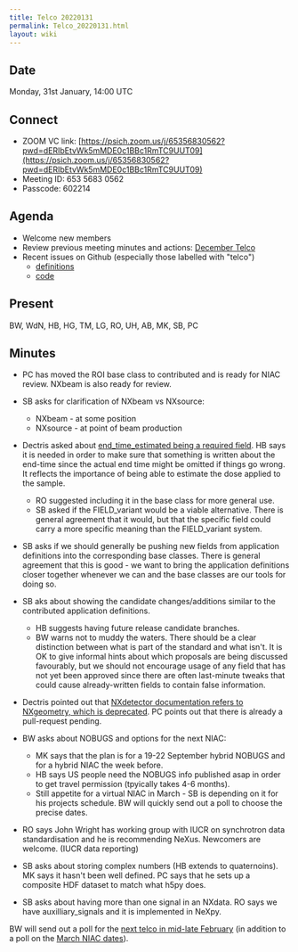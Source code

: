 ```yaml
---
title: Telco 20220131
permalink: Telco_20220131.html
layout: wiki
---
```


Date
----

Monday, 31st January, 14:00 UTC

<!-- end of autogeneration -->

Connect
-------
* ZOOM VC link: [https://psich.zoom.us/j/65356830562?pwd=dERIbEtvWk5mMDE0c1BBc1RmTC9UUT09](https://psich.zoom.us/j/65356830562?pwd=dERIbEtvWk5mMDE0c1BBc1RmTC9UUT09)
* Meeting ID: 653 5683 0562
* Passcode: 602214


Agenda
------
   * Welcome new members
   * Review previous meeting minutes and actions: [December Telco](Telco_20211215.md)
   * Recent issues on Github (especially those labelled with "telco")
     * [definitions](https://github.com/nexusformat/definitions/issues?q=is%3Aopen+is%3Aissue)
     * [code](https://github.com/nexusformat/code/issues?q=is%3Aopen+is%3Aissue)

Present
-------
BW, WdN, HB, HG, TM, LG, RO, UH, AB, MK, SB, PC

Minutes
------
   * PC has moved the ROI base class to contributed and is ready for NIAC review. NXbeam is also ready for review.
   * SB asks for clarification of NXbeam vs NXsource:
      * NXbeam - at some position
      * NXsource - at point of beam production
   * Dectris asked about [end_time_estimated being a required field](https://github.com/nexusformat/definitions/issues/966). HB says it is needed in order to make sure that something is written about the end-time since the actual end time might be omitted if things go wrong. It reflects the importance of being able to estimate the dose applied to the sample. 
      * RO suggested including it in the base class for more general use.
      * SB asked if the FIELD_variant would be a viable alternative. There is general agreement that it would, but that the specific field could carry a more specific meaning than the FIELD_variant system.
   * SB asks if we should generally be pushing new fields from application definitions into the corresponding base classes. There is general agreement that this is good - we want to bring the application definitions closer together whenever we can and the base classes are our tools for doing so.
   * SB  aks about showing the candidate changes/additions similar to the contributed application definitions.
      * HB suggests having future release candidate branches.
      * BW warns not to muddy the waters. There should be a clear distinction between what is part of the standard and what isn't. It is OK to give informal hints about which proposals are being discussed favourably, but we should not encourage usage of any field that has not yet been approved since there are often last-minute tweaks that could cause already-written fields to contain false information.
   * Dectris pointed out that [NXdetector documentation refers to NXgeometry, which is deprecated](https://github.com/nexusformat/definitions/issues/967). PC points out that there is already a pull-request pending.
   * BW asks about NOBUGS and options for the next NIAC:
      * MK says that the plan is for a 19-22 September hybrid NOBUGS and for a hybrid NIAC the week before.
      * HB says US people need the NOBUGS info published asap in order to get travel permission (tpyically takes 4-6 months).
      * Still appetite for a virtual NIAC in March - SB is depending on it for his projects schedule. BW will quickly send out a poll to choose the precise dates.

  * RO says John Wright has working group with IUCR on synchrotron data standardisation and he is recommending NeXus. Newcomers are welcome. (IUCR data reporting)
  * SB asks about storing complex numbers (HB extends to quaternoins). MK says it hasn't been well defined. PC says that he sets up a composite HDF dataset to match what h5py does.
  * SB asks about having more than one signal in an NXdata. RO says we have auxilliary_signals and it is implemented in NeXpy.

BW will send out a poll for the [next telco in mid-late February](https://doodle.com/poll/5wz3piy6u6vyyskm) (in addition to a poll on the [March NIAC dates](https://doodle.com/poll/pe5w6n4whvzbdp6h)).

